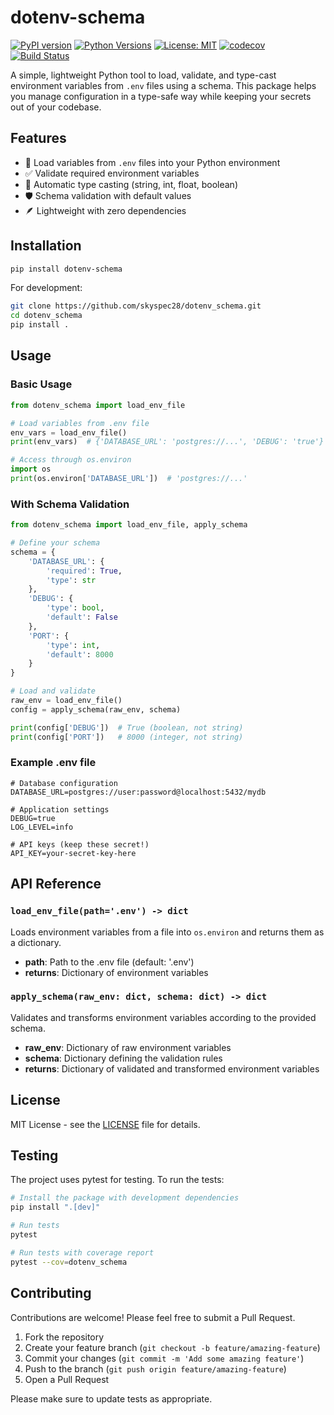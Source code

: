 # dotenv-schema

[![PyPI version](https://img.shields.io/pypi/v/dotenv-schema.svg)](https://pypi.org/project/dotenv-schema/)
[![Python Versions](https://img.shields.io/pypi/pyversions/dotenv-schema.svg)](https://pypi.org/project/dotenv-schema/)
[![License: MIT](https://img.shields.io/badge/License-MIT-yellow.svg)](https://opensource.org/licenses/MIT)
[![codecov](https://codecov.io/gh/skyspec28/dotenv_schema/graph/badge.svg)](https://codecov.io/gh/skyspec28/dotenv_schema)
[![Build Status](https://img.shields.io/github/actions/workflow/status/skyspec28/dotenv_schema/python-tests.yml?branch=main)](https://github.com/skyspec28/dotenv_schema/actions)

A simple, lightweight Python tool to load, validate, and type-cast environment variables from `.env` files using a schema. This package helps you manage configuration in a type-safe way while keeping your secrets out of your codebase.

## Features

- 📝 Load variables from `.env` files into your Python environment
- ✅ Validate required environment variables
- 🔄 Automatic type casting (string, int, float, boolean)
- 🛡️ Schema validation with default values
- 🪶 Lightweight with zero dependencies

## Installation

```bash
pip install dotenv-schema
```

For development:

```bash
git clone https://github.com/skyspec28/dotenv_schema.git
cd dotenv_schema
pip install .
```

## Usage

### Basic Usage

```python
from dotenv_schema import load_env_file

# Load variables from .env file
env_vars = load_env_file()
print(env_vars)  # {'DATABASE_URL': 'postgres://...', 'DEBUG': 'true'}

# Access through os.environ
import os
print(os.environ['DATABASE_URL'])  # 'postgres://...'
```

### With Schema Validation

```python
from dotenv_schema import load_env_file, apply_schema

# Define your schema
schema = {
    'DATABASE_URL': {
        'required': True,
        'type': str
    },
    'DEBUG': {
        'type': bool,
        'default': False
    },
    'PORT': {
        'type': int,
        'default': 8000
    }
}

# Load and validate
raw_env = load_env_file()
config = apply_schema(raw_env, schema)

print(config['DEBUG'])  # True (boolean, not string)
print(config['PORT'])   # 8000 (integer, not string)
```

### Example .env file

```
# Database configuration
DATABASE_URL=postgres://user:password@localhost:5432/mydb

# Application settings
DEBUG=true
LOG_LEVEL=info

# API keys (keep these secret!)
API_KEY=your-secret-key-here
```

## API Reference

### `load_env_file(path='.env') -> dict`

Loads environment variables from a file into `os.environ` and returns them as a dictionary.

- **path**: Path to the .env file (default: '.env')
- **returns**: Dictionary of environment variables

### `apply_schema(raw_env: dict, schema: dict) -> dict`

Validates and transforms environment variables according to the provided schema.

- **raw_env**: Dictionary of raw environment variables
- **schema**: Dictionary defining the validation rules
- **returns**: Dictionary of validated and transformed environment variables

## License

MIT License - see the [LICENSE](LICENSE) file for details.

## Testing

The project uses pytest for testing. To run the tests:

```bash
# Install the package with development dependencies
pip install ".[dev]"

# Run tests
pytest

# Run tests with coverage report
pytest --cov=dotenv_schema
```

## Contributing

Contributions are welcome! Please feel free to submit a Pull Request.

1. Fork the repository
2. Create your feature branch (`git checkout -b feature/amazing-feature`)
3. Commit your changes (`git commit -m 'Add some amazing feature'`)
4. Push to the branch (`git push origin feature/amazing-feature`)
5. Open a Pull Request

Please make sure to update tests as appropriate.
